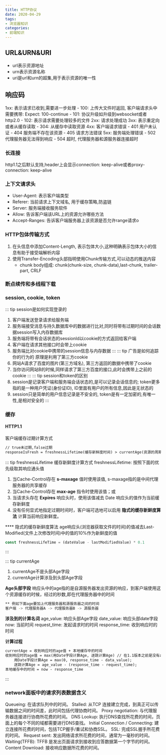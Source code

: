 ```yaml
---
title: HTTP协议
date: 2020-04-29
tags:
- 浏览器知识 
categories:
- 前端知识
---
```


## URL&URN&URI
- url表示资源地址
- urn表示资源名称
- uri是url和urn的超集,用于表示资源的唯一性

## 响应码
1xx: 表示请求已收到,需要进一步处理
    - 100: 上传大文件时返回, 客户端请求头中需要携带: Expect: 100-continue 
    - 101: 协议升级如升级到websocket或者http2.0
    - 102: 表示请求需要处理较多的文件
2xx: 请求处理成功
3xx: 表示重定向或者从缓存读取
    - 304: 从缓存中读取资源
4xx: 客户端请求错误
    - 401 用户未认证
    - 404 服务端不存在该资源
    - 405 请求方法错误
5xx: 服务端处理错误
    - 502 代理服务器无法得到响应
    - 504 超时, 代理服务器和源服务器连接超时

### 长连接
http1.1之后默认支持,header上会显示connection: keep-alive或者proxy-connection: keep-alive

### 上下文请求头
- User-Agent: 表示客户端类型
- Referer: 当前请求上下文域名, 用于缓存策略,防盗链
- Server: 服务端接收服务软件
- Allow: 告诉客户端该URL上的资源允许哪些方法
- Accept-Ranges: 告诉客户端服务器上该资源是否允许range请求o

### HTTP包体传输方式
1. 在头信息中添加Content-Length, 表示包体大小,这种明确表示包体大小的信息有助于接受端解析内容
2. 使用Transfer-Encoding头部指明使用Chunk传输方式,可以动态的推送内容
    - chunk body组成: chunk(chunk-size, chunk-data),last-chunk, trailer-part, CRLF

### 断点续传和多线程下载

### session, cookie, token
::: tip session是如何实现登录的
1. 客户端发送登录请求给服务端
2. 服务端接受消息与持久数据库中的数据进行比对,同时将带有过期时间的会话数据session写入内存数据库
3. 服务端将带有会话状态的sessionId以cookie的方式返回给客户端
4. 客户端在请求其他接口时会带上cookie
5. 服务端比对cookie中携带的session信息与内存数据
:::
::: tip 广告是如何追踪你的行为的
原理是利用了第三方cookie
1. 网站A请求了百度的图片(第三方域名), 第三方返回的数据中携带了cookie
2. 当你访问网站B的时候,同样请求了第三方百度的接口,此时会携带上之前的cookie
:::
::: tip session和token的区别
1. session是记录客户端和服务端会话状态的,是可以记录会话信息的; token更多指的是一种用户凭证(身份证ID), ID里面有用户的所有信息,因此是无状态的
2. session只是简单的用户信息记录是不安全的, token是有一定加密的,有唯一性,是相对安全的
:::

### 缓存
#### HTTP1.1
客户端缓存过期计算方式
```md
// true未过期,false过期
responseIsFresh = freshnessLifetime(缓存新鲜度时间) > currentAge(资源的周期时间);
```

::: tip freshnessLifetime 缓存新鲜度计算方式
freshnessLifetime: 按照下面的优先级取其响应通头值
1. 当Cache-Control存在 __s-maxage__ 值时使用该值, s-maxage指的是中间代理服务器的共享缓存
2. 当Cache-Control存在 __max-age__ 指令时使用该值；或
3. 当请求头存在 __Expires__ 响应头时，使用该值减去 Date 响应头的值作为当前缓存新鲜度
4. 没有任何显式地指定过期时间时，客户端可选地可以启用 __隐式的缓存新鲜度算法__ 计算当前响应新鲜度。

**** 隐式的缓存新鲜度算法
age响应头(浏览器获取文件的时间)的值减去Last-Modified(文件上次修改时间)中的值的10%作为新鲜度的值
```js
const freshnessLifeTime = (dateValue - lastModifiedValue) * 0.1
```
:::

::: tip currentAge
1. currentAge不是头部Age字段
2. currentAge计算涉及到头部Age字段

**Age头部字段**
响应头中的age指的是自源服务器发出资源的响应，到客户端使用这个资源缓存的时候，经过的秒数,即在代理服务器中的时间
```bash
** 例如下面age要加上代理服务器和源服务器之间的时间
客户端 -> 代理服务器A -> 代理服务器B -> 源服务器
```
**涉及到的计算名词**
age_value: 响应头部Age字段
date_value: 响应头部date字段
now: 当前时间 
request_time: 发起请求时的时间
response_time: 收到响应时的时间

**计算过程**
```md
currentAge = 收到响应时的age值 + 本地缓存中的时间
收到响应时的age值 = max(用Date字段计算Age, 逐跳计算Age) // 在1.1版本之前是没有age这个响应头属性的,所以只能通过Date字段来计算
    用Date字段计算Age = max(0, response_time - data_value);
    逐跳计算Age = age_value - (response_time - request_time);
本地缓存中的时间 = now - response_time
```
:::


### network面板中的请求列表数据含义
Queueing: 在请求队列中的时间。
Stalled: 从TCP 连接建立完成，到真正可以传输数据之间的时间差，此时间包括代理协商时间。
Proxy negotiation: 与代理服务器连接进行协商所花费的时间。
DNS Lookup: 执行DNS查找所花费的时间，页面上的每个不同的域都需要进行DNS查找。
Initial Connection / Connecting: 建立连接所花费的时间，包括TCP握手/重试和协商SSL。
SSL: 完成SSL握手所花费的时间。
Request sent: 发出网络请求所花费的时间，通常为一毫秒的时间。
Waiting(TFFB): TFFB 是发出页面请求到接收到应答数据第一个字节的时间。
Content Download: 接收响应数据所花费的时间。
